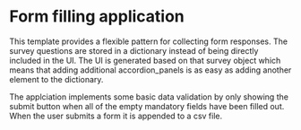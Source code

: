 # Form filling application

This template provides a flexible pattern for collecting form responses. 
The survey questions are stored in a dictionary instead of being directly included in the UI. 
The UI is generated based on that survey object which means that adding additional accordion_panels is as easy as adding another element to the dictionary. 

The applciation implements some basic data validation by only showing the submit button when all of the empty mandatory fields have been filled out.
When the user submits a form it is appended to a csv file. 